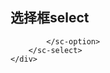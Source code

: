 ## 选择框select

<script>
	export default{
		data(){
			return{
				value1:'',
				options:[{
					value:'chose1',
					label:'小米粥'
				},{
					value:'chose2',
					label:'黑米粥'
				},{
					value:'chose3',
					label:'南瓜粥'
				}]
			}
		}
	}
</script>
<div class="demo-box">
	<div class="demo-block">
		<sc-select v-model="value" placholder="请选择粥">
			<sc-option v-for="item in options"
						:key="item.value"
						:label="item.label"
						:value="item.value"
			>
				
			</sc-option>	
		</sc-select>
	</div>
</div>